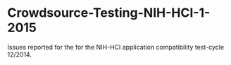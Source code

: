 Crowdsource-Testing-NIH-HCI-1-2015
==================================

Issues reported for the for the NIH-HCI application compatibility test-cycle 12/2014.
